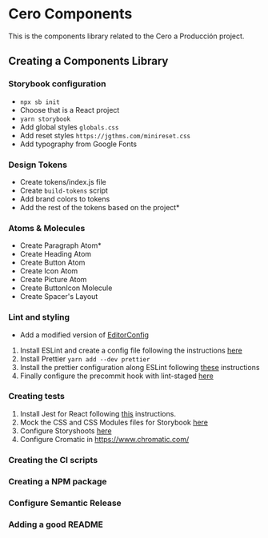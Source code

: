 # Cero Components

This is the components library related to the Cero a Producción project.

## Creating a Components Library

### Storybook configuration

- `npx sb init`
- Choose that is a React project
- `yarn storybook`
- Add global styles `globals.css`
- Add reset styles `https://jgthms.com/minireset.css`
- Add typography from Google Fonts

### Design Tokens

- Create tokens/index.js file
- Create `build-tokens` script
- Add brand colors to tokens
- Add the rest of the tokens based on the project\*

### Atoms & Molecules

- Create Paragraph Atom\*
- Create Heading Atom
- Create Button Atom
- Create Icon Atom
- Create Picture Atom
- Create ButtonIcon Molecule
- Create Spacer's Layout

### Lint and styling

- Add a modified version of [EditorConfig](https://github.com/airbnb/javascript/blob/master/.editorconfig)

1. Install ESLint and create a config file following the instructions [here](https://eslint.org/docs/user-guide/getting-started#installation-and-usage)
2. Install Prettier `yarn add --dev prettier`
3. Install the prettier configuration along ESLint following [these](https://github.com/prettier/eslint-plugin-prettier#recommended-configuration) instructions
4. Finally configure the precommit hook with lint-staged [here](https://prettier.io/docs/en/precommit.html#option-1-lint-stagedhttpsgithubcomokonetlint-staged)

### Creating tests

1. Install Jest for React following [this](https://jestjs.io/docs/en/tutorial-react) instructions.
2. Mock the CSS and CSS Modules files for Storybook [here](https://jestjs.io/docs/en/webpack#mocking-css-modules)
3. Configure Storyshoots [here](https://storybook.js.org/docs/react/workflows/snapshot-testing)
4. Configure Cromatic in https://www.chromatic.com/

### Creating the CI scripts

### Creating a NPM package

### Configure Semantic Release

### Adding a good README
